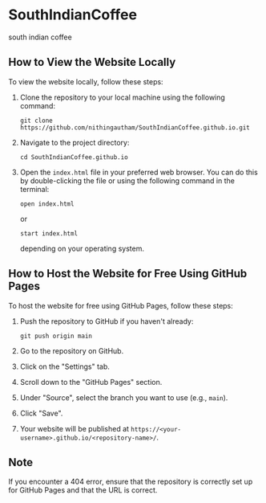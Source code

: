 # SouthIndianCoffee
south indian coffee

## How to View the Website Locally

To view the website locally, follow these steps:

1. Clone the repository to your local machine using the following command:
   ```
   git clone https://github.com/nithingautham/SouthIndianCoffee.github.io.git
   ```

2. Navigate to the project directory:
   ```
   cd SouthIndianCoffee.github.io
   ```

3. Open the `index.html` file in your preferred web browser. You can do this by double-clicking the file or using the following command in the terminal:
   ```
   open index.html
   ```
   or
   ```
   start index.html
   ```
   depending on your operating system.

## How to Host the Website for Free Using GitHub Pages

To host the website for free using GitHub Pages, follow these steps:

1. Push the repository to GitHub if you haven't already:
   ```
   git push origin main
   ```

2. Go to the repository on GitHub.

3. Click on the "Settings" tab.

4. Scroll down to the "GitHub Pages" section.

5. Under "Source", select the branch you want to use (e.g., `main`).

6. Click "Save".

7. Your website will be published at `https://<your-username>.github.io/<repository-name>/`.

## Note

If you encounter a 404 error, ensure that the repository is correctly set up for GitHub Pages and that the URL is correct.
